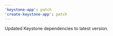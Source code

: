 ```yaml
---
'keystone-app': patch
'create-keystone-app': patch
---
```


Updated Keystone dependencies to latest version.
